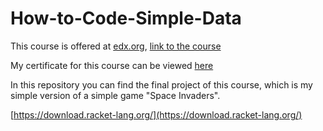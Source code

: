 # How-to-Code-Simple-Data
This course is offered at [edx.org](https://www.edx.org/),   [link to the course](https://www.edx.org/course/how-to-code-simple-data)

My certificate for this course can be viewed [here](https://courses.edx.org/certificates/167007e71eaf41b0b7c7fbed05e214a7)

In this repository you can find the final project of this course, which is my simple version of a simple game "Space Invaders".

[https://download.racket-lang.org/](https://download.racket-lang.org/)
